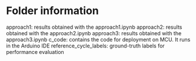 # Folder information

approach1: results obtained with the approach1.ipynb
approach2: results obtained with the approach2.ipynb
approach3: results obtained with the approach3.ipynb
c_code: contains the code for deployment on MCU. It runs in the Arduino IDE
reference_cycle_labels: ground-truth labels for performance evaluation